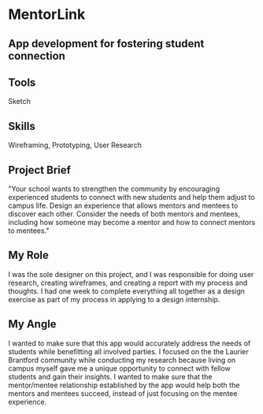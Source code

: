 <h1>MentorLink</h1>
<h2>App development for fostering student connection</h2>

<p>
<h2>Tools</h2>
<body>Sketch</body>
</p>

<p>
<h2>Skills</h2>
<body>Wireframing, Prototyping, User Research</body>
</p>

<p>
<h2>Project Brief</h2>
<body>"Your school wants to strengthen the community by encouraging experienced students to connect with new students and help them adjust to campus life. Design an experience that allows mentors and mentees to discover each other. Consider the needs of both mentors and mentees, including how someone may become a mentor and how to connect mentors to mentees."</body>
</p>

<p>
<h2>My Role</h2>
<body>I was the sole designer on this project, and I was responsible for doing user research, creating wireframes, and creating a report with my process and thoughts. I had one week to complete everything all together as a design exercise as part of my process in applying to a design internship. </body>
</p>

<p>
<h2>My Angle</h2>
<body>I wanted to make sure that this app would accurately address the needs of students while benefitting all involved parties. I focused on the the Laurier Brantford community while conducting my research because living on campus myself gave me a unique opportunity to connect with fellow students and gain their insights. I wanted to make sure that the mentor/mentee relationship established by the app would help both the mentors and mentees succeed,  instead of just focusing on the mentee experience.  </body>  
</p>  

<h2>  </h2>